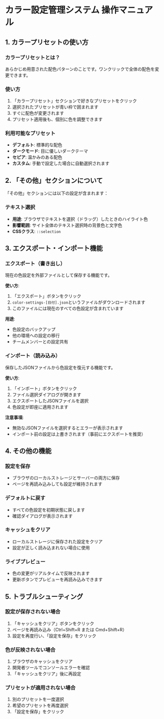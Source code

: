 # カラー設定管理システム 操作マニュアル

## 1. カラープリセットの使い方

### カラープリセットとは？
あらかじめ用意された配色パターンのことです。ワンクリックで全体の配色を変更できます。

### 使い方
1. 「カラープリセット」セクションで好きなプリセットをクリック
2. 選択されたプリセットが青い枠で囲まれます
3. すぐに配色が変更されます
4. プリセット適用後も、個別に色を調整できます

### 利用可能なプリセット
- **デフォルト**: 標準的な配色
- **ダークモード**: 目に優しいダークテーマ
- **セピア**: 温かみのある配色
- **カスタム**: 手動で設定した場合に自動選択されます

## 2. 「その他」セクションについて

「その他」セクションには以下の設定が含まれます：

### テキスト選択
- **用途**: ブラウザでテキストを選択（ドラッグ）したときのハイライト色
- **影響範囲**: サイト全体のテキスト選択時の背景色と文字色
- **CSSクラス**: `::selection`

## 3. エクスポート・インポート機能

### エクスポート（書き出し）
現在の色設定を外部ファイルとして保存する機能です。

**使い方**:
1. 「エクスポート」ボタンをクリック
2. `color-settings-[日付].json`というファイルがダウンロードされます
3. このファイルには現在のすべての色設定が含まれています

**用途**:
- 色設定のバックアップ
- 他の環境への設定の移行
- チームメンバーとの設定共有

### インポート（読み込み）
保存したJSONファイルから色設定を復元する機能です。

**使い方**:
1. 「インポート」ボタンをクリック
2. ファイル選択ダイアログが開きます
3. エクスポートしたJSONファイルを選択
4. 色設定が即座に適用されます

**注意事項**:
- 無効なJSONファイルを選択するとエラーが表示されます
- インポート前の設定は上書きされます（事前にエクスポートを推奨）

## 4. その他の機能

### 設定を保存
- ブラウザのローカルストレージとサーバーの両方に保存
- ページを再読み込みしても設定が維持されます

### デフォルトに戻す
- すべての色設定を初期状態に戻します
- 確認ダイアログが表示されます

### キャッシュをクリア
- ローカルストレージに保存された設定をクリア
- 設定が正しく読み込まれない場合に使用

### ライブプレビュー
- 色の変更がリアルタイムで反映されます
- 更新ボタンでプレビューを再読み込みできます

## 5. トラブルシューティング

### 設定が保存されない場合
1. 「キャッシュをクリア」ボタンをクリック
2. ページを再読み込み（Ctrl+Shift+R または Cmd+Shift+R）
3. 設定を再度行い、「設定を保存」をクリック

### 色が反映されない場合
1. ブラウザのキャッシュをクリア
2. 開発者ツールでコンソールエラーを確認
3. 「キャッシュをクリア」後に再設定

### プリセットが適用されない場合
1. 別のプリセットを一度選択
2. 希望のプリセットを再度選択
3. 「設定を保存」をクリック